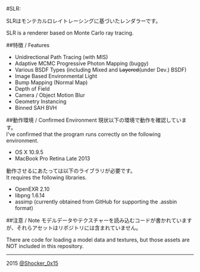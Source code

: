 #SLR: 

SLRはモンテカルロレイトレーシングに基づいたレンダラーです。

SLR is a renderer based on Monte Carlo ray tracing.

##特徴 / Features
* Unidirectional Path Tracing (with MIS)
* Adaptive MCMC Progressive Photon Mapping (buggy)
* Various BSDF Types (including Mixed and ~~Layered~~(under Dev.) BSDF)
* Image Based Environmental Light
* Bump Mapping (Normal Map)
* Depth of Field
* Camera / Object Motion Blur
* Geometry Instancing
* Binned SAH BVH

##動作環境 / Confirmed Environment
現状以下の環境で動作を確認しています。  
I've confirmed that the program runs correctly on the following environment.

* OS X 10.9.5
* MacBook Pro Retina Late 2013

動作させるにあたっては以下のライブラリが必要です。  
It requires the following libraries.

* OpenEXR 2.10
* libpng 1.6.14
* assimp (currently obtained from GitHub for supporting the .assbin format)

##注意 / Note
モデルデータやテクスチャーを読み込むコードが書かれていますが、それらアセットはリポジトリには含まれていません。

There are code for loading a model data and textures, but those assets are NOT included in this repository.

----
2015 [@Shocker_0x15](https://twitter.com/Shocker_0x15)
